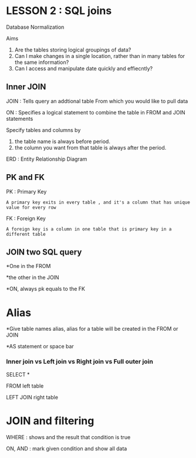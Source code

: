 # LESSON 2 : SQL joins


Database Normalization

Aims
1. Are the tables storing logical groupings of data?
2. Can I make changes in a single location, rather than in many tables for the same information?
3. Can I access and manipulate date quickly and effiecntly?


## Inner JOIN

JOIN : Tells query an addtional table From which you would like to pull data

ON   : Specifies a logical statement to combine the table in FROM and JOIN statements


Specify tables and columns by
1. the table name is always before period.
2. the column you want from that table is always after the period.

ERD : Entity Relationship Diagram

## PK and FK

PK : Primary Key

    A primary key exits in every table , and it's a column that has unique value for every row
    
FK : Foreign Key
    
    A foreign key is a column in one table that is primary key in a different table
    

## JOIN two SQL query
*One in the FROM

*the other in the JOIN

*ON, always pk equals to the FK

# Alias

*Give table names alias, alias for a table will be created in the FROM or JOIN

*AS statement or space bar



### Inner join vs Left join vs Right join vs Full outer join

SELECT *

FROM left table

LEFT JOIN right table



# JOIN and filtering
WHERE     : shows and the result that condition is true

ON, AND   : mark given condition and show all data
